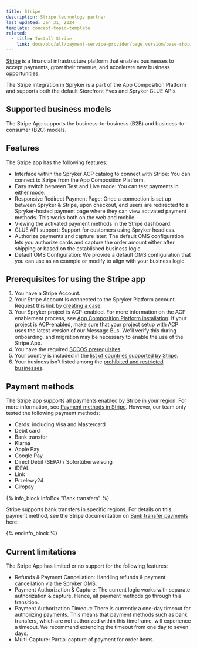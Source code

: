 ```yaml
---
title: Stripe
description: Stripe technology partner
last_updated: Jan 31, 2024
template: concept-topic-template
related:
  - title: Install Stripe
    link: docs/pbc/all/payment-service-provider/page.version/base-shop/third-party-integrations/stripe/install-stripe.html
---
```


[Stripe](https://stripe.com/en-de) is a financial infrastructure platform that enables businesses to accept payments, grow their revenue, and accelerate new business opportunities.

The Stripe integration in Spryker is a part of the App Composition Platform and supports both the default Storefront Yves and Spryker GLUE APIs. 

## Supported business models
The Stripe App supports the business-to-business (B2B) and business-to-consumer (B2C) models.

## Features
The Stripe app has the following features:
- Interface within the Spryker ACP catalog to connect with Stripe: You can connect to Stripe from the App Composition Platform.
- Easy switch between Test and Live mode: You can test payments in either mode.
- Responsive Redirect Payment Page: Once a connection is set up between Spryker & Stripe, upon checkout, end users are redirected to a Spryker-hosted payment page where they can view activated payment methods. This works both on the web and mobile.
- Viewing the activated payment methods in the Stripe dashboard.
- GLUE API support: Support for customers using Spryker headless.
- Authorize payments and capture later: The default OMS configuration lets you authorize cards and capture the order amount either after shipping or based on the established business logic.
- Default OMS Configuration: We provide a default OMS configuration that you can use as an example or modify to align with your business logic.

## Prerequisites for using the Stripe app

1. You have a Stripe Account.
2. Your Stripe Account is connected to the Spryker Platform account. Request this link by [creating a case](https://support.spryker.com/s/).
3. Your Spryker project is ACP-enabled. For more information on the ACP enablement process, see [App Composition Platform installation](/docs/acp/user/app-composition-platform-installation.html). If your project is ACP-enabled, make sure that your project setup with ACP uses the latest version of our Message Bus. We'll verify this during onboarding, and migration may be necessary to enable the use of the Stripe App. 
4. You have the required [SCCOS prerequisites](/docs/pbc/all/payment-service-provider/{{page.version}}/base-shop/third-party-integrations/stripe/install-stripe.html). 
5. Your country is included in the [list of countries supported by Stripe](https://stripe.com/global).
6. Your business isn't listed among the [prohibited and restricted businesses](https://stripe.com/legal/restricted-businesses).

## Payment methods
The Stripe app supports all payments enabled by Stripe in your region. For more information, see [Payment methods in Stripe](https://stripe.com/docs/payments/payment-methods/overview). 
However, our team only tested the following payment methods:
- Cards: including Visa and Mastercard
- Debit card
- Bank transfer
- Klarna
- Apple Pay
- Google Pay
- Direct Debit (SEPA) / Sofortüberweisung
- iDEAL
- Link
- Przelewy24
- Giropay

{% info_block infoBox "Bank transfers" %}

Stripe supports bank transfers in specific regions. For details on this payment method, see the Stripe documentation on [Bank transfer payments](https://stripe.com/docs/payments/bank-transfers) here.

{% endinfo_block %}


## Current limitations

The Stripe App has limited or no support for the following features:
- Refunds & Payment Cancellation: Handling refunds & payment cancellation via the Spryker OMS.
- Payment Authorization & Capture: The current logic works with separate authorization & capture. Hence, all payment methods go through this transition.
- Payment Authorization Timeout: There is currently a one-day timeout for authorizing payments. This means that payment methods such as bank transfers, which are not authorized within this timeframe, will experience a timeout. We recommend extending the timeout from one day to seven days. 
- Multi-Capture: Partial capture of payment for order items.
